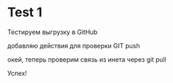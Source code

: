 # Test 1

Тестируем выгрузку в GitHub

добавляю действия для проверки GIT push

окей, теперь проверим связь из инета через git pull


Успех!